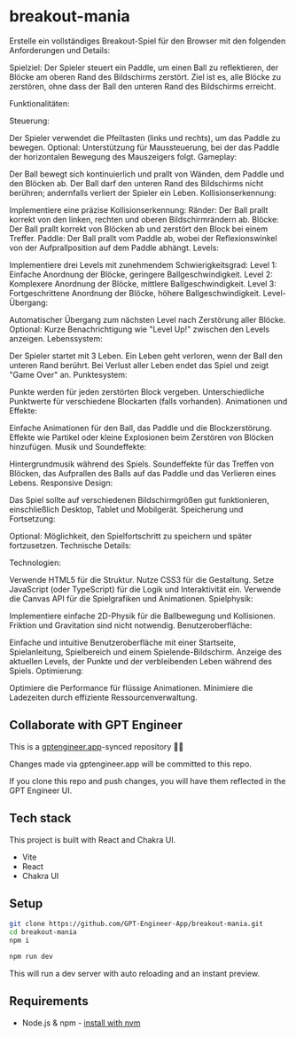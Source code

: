 # breakout-mania

Erstelle ein vollständiges Breakout-Spiel für den Browser mit den folgenden Anforderungen und Details:

Spielziel:
Der Spieler steuert ein Paddle, um einen Ball zu reflektieren, der Blöcke am oberen Rand des Bildschirms zerstört. Ziel ist es, alle Blöcke zu zerstören, ohne dass der Ball den unteren Rand des Bildschirms erreicht.

Funktionalitäten:

Steuerung:

Der Spieler verwendet die Pfeiltasten (links und rechts), um das Paddle zu bewegen.
Optional: Unterstützung für Maussteuerung, bei der das Paddle der horizontalen Bewegung des Mauszeigers folgt.
Gameplay:

Der Ball bewegt sich kontinuierlich und prallt von Wänden, dem Paddle und den Blöcken ab.
Der Ball darf den unteren Rand des Bildschirms nicht berühren; andernfalls verliert der Spieler ein Leben.
Kollisionserkennung:

Implementiere eine präzise Kollisionserkennung:
Ränder: Der Ball prallt korrekt von den linken, rechten und oberen Bildschirmrändern ab.
Blöcke: Der Ball prallt korrekt von Blöcken ab und zerstört den Block bei einem Treffer.
Paddle: Der Ball prallt vom Paddle ab, wobei der Reflexionswinkel von der Aufprallposition auf dem Paddle abhängt.
Levels:

Implementiere drei Levels mit zunehmendem Schwierigkeitsgrad:
Level 1: Einfache Anordnung der Blöcke, geringere Ballgeschwindigkeit.
Level 2: Komplexere Anordnung der Blöcke, mittlere Ballgeschwindigkeit.
Level 3: Fortgeschrittene Anordnung der Blöcke, höhere Ballgeschwindigkeit.
Level-Übergang:

Automatischer Übergang zum nächsten Level nach Zerstörung aller Blöcke.
Optional: Kurze Benachrichtigung wie "Level Up!" zwischen den Levels anzeigen.
Lebenssystem:

Der Spieler startet mit 3 Leben.
Ein Leben geht verloren, wenn der Ball den unteren Rand berührt.
Bei Verlust aller Leben endet das Spiel und zeigt "Game Over" an.
Punktesystem:

Punkte werden für jeden zerstörten Block vergeben.
Unterschiedliche Punktwerte für verschiedene Blockarten (falls vorhanden).
Animationen und Effekte:

Einfache Animationen für den Ball, das Paddle und die Blockzerstörung.
Effekte wie Partikel oder kleine Explosionen beim Zerstören von Blöcken hinzufügen.
Musik und Soundeffekte:

Hintergrundmusik während des Spiels.
Soundeffekte für das Treffen von Blöcken, das Aufprallen des Balls auf das Paddle und das Verlieren eines Lebens.
Responsive Design:

Das Spiel sollte auf verschiedenen Bildschirmgrößen gut funktionieren, einschließlich Desktop, Tablet und Mobilgerät.
Speicherung und Fortsetzung:

Optional: Möglichkeit, den Spielfortschritt zu speichern und später fortzusetzen.
Technische Details:

Technologien:

Verwende HTML5 für die Struktur.
Nutze CSS3 für die Gestaltung.
Setze JavaScript (oder TypeScript) für die Logik und Interaktivität ein.
Verwende die Canvas API für die Spielgrafiken und Animationen.
Spielphysik:

Implementiere einfache 2D-Physik für die Ballbewegung und Kollisionen.
Friktion und Gravitation sind nicht notwendig.
Benutzeroberfläche:

Einfache und intuitive Benutzeroberfläche mit einer Startseite, Spielanleitung, Spielbereich und einem Spielende-Bildschirm.
Anzeige des aktuellen Levels, der Punkte und der verbleibenden Leben während des Spiels.
Optimierung:

Optimiere die Performance für flüssige Animationen.
Minimiere die Ladezeiten durch effiziente Ressourcenverwaltung.

## Collaborate with GPT Engineer

This is a [gptengineer.app](https://gptengineer.app)-synced repository 🌟🤖

Changes made via gptengineer.app will be committed to this repo.

If you clone this repo and push changes, you will have them reflected in the GPT Engineer UI.

## Tech stack

This project is built with React and Chakra UI.

- Vite
- React
- Chakra UI

## Setup

```sh
git clone https://github.com/GPT-Engineer-App/breakout-mania.git
cd breakout-mania
npm i
```

```sh
npm run dev
```

This will run a dev server with auto reloading and an instant preview.

## Requirements

- Node.js & npm - [install with nvm](https://github.com/nvm-sh/nvm#installing-and-updating)
